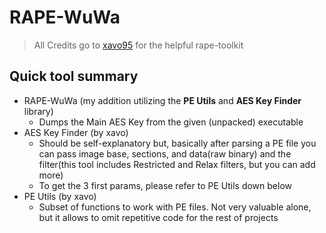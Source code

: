 # RAPE-WuWa
> All Credits go to [xavo95](https://git.xeondev.com/xavo95/RAPE-toolkit) for the helpful rape-toolkit

## Quick tool summary

- RAPE-WuWa (my addition utilizing the **PE Utils** and **AES Key Finder** library)
  - Dumps the Main AES Key from the given (unpacked) executable
- AES Key Finder (by xavo)
  - Should be self-explanatory but, basically after parsing a PE file you can pass image base, sections, and 
  data(raw binary) and the filter(this tool includes Restricted and Relax filters, but you can add more)
  - To get the 3 first params, please refer to PE Utils down below
- PE Utils (by xavo)
  - Subset of functions to work with PE files. Not very valuable alone, but it allows to omit repetitive code for the 
  rest of projects
